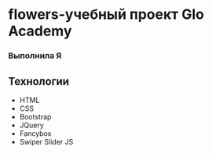 # flowers-учебный проект Glo Academy
### Выполнила Я

## Технологии
- HTML
- CSS
- Bootstrap
- JQuery
- Fancybox
- Swiper Slider JS
